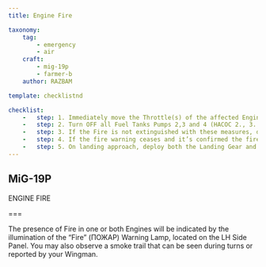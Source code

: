 ```yaml
---
title: Engine Fire

taxonomy:
    tag:
        - emergency
        - air
    craft: 
        - mig-19p
        - farmer-b
    author: RAZBAM

template: checklistnd

checklist:
    -   step: 1. Immediately move the Throttle(s) of the affected Engine(s) to the STOP (СТОП)position and close the Fuel Shut-Off Valve(s) (ПЕРЕКРЫВНОЙ КРАН) by using the respective Switch in the same LH Side panel.
    -   step: 2. Turn OFF all Fuel Tanks Pumps 2,3 and 4 (НАСОС 2., 3. & 4. ГО БАКА). Fuel tank pump 1 (НАСОС 1. ГО БАКА) should remain on unless both Engines are on Fire. 
    -   step: 3. If the Fire is not extinguished with these measures, decrease IAS 400 kph or lower and operate the “Fire Extinguisher” (ОГНЕТУШИТЕЛЬ) Button. The Engines can´t be re-started after this. If the Fire remains after this then eject. 
    -   step: 4. If the fire warning ceases and it’s confirmed the fire is extinguished, then immediately return to the airbase where possible. <br />NOTE- If there is smoke in the cockpit, jettison the canopy (АВАР. СБРОС ФОНАРЯ) while flying below 2,000 meters and at speed below 450 kph.
    -   step: 5. On landing approach, deploy both the Landing Gear and Flaps (АВАР. ШАССИ И АВАР. ЗАКР) using the emergency procedures and jettison the Canopy (АВАР. СБРОС ФОНАРЯ). If you plan to land without the Landing Gear, ensure that you jettison all external stores (АВАР. СБРОС ПОДВЕСОК).
---
```


## MiG-19P 
ENGINE FIRE

===

The presence of Fire in one or both Engines will be indicated by the illumination of the “Fire” (ПОЖАР) Warning Lamp, located on the LH Side Panel.  You may also observe a smoke trail that can be seen during turns or reported by your Wingman. 